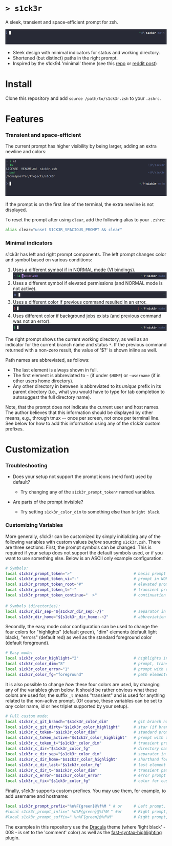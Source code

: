 # `> s1ck3r`

A sleek, transient and space-efficient prompt for zsh.

![main prompt](https://github.com/pseifer/s1ck3r/blob/main/images/s1ck3r-main.png?raw=true)

- Sleek design with minimal indicators for status and working directory.
- Shortened (but distinct) paths in the right prompt.
- Inspired by the s1ck94 'minimal' theme (see this [repo](https://github.com/zimfw/s1ck94) or [reddit post](https://www.reddit.com/r/commandline/comments/2ycc5c/zsh_minimal_theme/))

# Install

Clone this repository and add `source /path/to/s1ck3r.zsh` to your `.zshrc`.

# Features

### Transient and space-efficient

The current prompt has higher visibility by being larger, adding an extra newline and colors:

![transient prompt](https://github.com/pseifer/s1ck3r/blob/main/images/s1ck3r-large.png?raw=true)

If the prompt is on the first line of the terminal, the extra newline is not displayed.

To reset the prompt after using `clear`, add the following alias to your `.zshrc`:
```sh
alias clear="unset S1CK3R_SPACIOUS_PROMPT && clear"
```

### Minimal indicators

s1ck3r has left and right prompt components.
The left prompt changes color and symbol based on various conditions:

1. Uses a different symbol if in NORMAL mode (VI bindings).
![vi normal mode prompt](https://github.com/pseifer/s1ck3r/blob/main/images/s1ck3r-vi.png?raw=true)
2. Uses a different symbol if elevated permissions (and NORMAL mode is not active).
![root prompt](https://github.com/pseifer/s1ck3r/blob/main/images/s1ck3r-root.png?raw=true)
3. Uses a different color if previous command resulted in an error.
![error prompt](https://github.com/pseifer/s1ck3r/blob/main/images/s1ck3r-err.png?raw=true)
4. Uses different color if background jobs exists (and previous command was not an error).
![background jobs prompt](https://github.com/pseifer/s1ck3r/blob/main/images/s1ck3r-jobs.png?raw=true)

The right prompt shows the current working directory, as well as an indicator for the current branch name and status `*`.
If the previous command returned with a non-zero result, the value of '$?' is shown inline as well.

Path names are abbreviated, as follows:
- The last element is always shown in full.
- The first element is abbreviated to `~` (if under `$HOME`) or `~username` (if in other users home directory).
- Any other directory in between is abbreviated to its *unique* prefix in its parent directory (i.e., what you would have to type for tab completion to autosuggest the full directory name).

Note, that the prompt does not indicate the current user and host names.
The author believes that this information should be displayed by other means, e.g., through tmux -- once per screen, not once per terminal line.
See below for how to add this information using any of the s1ck3r custom prefixes.

# Customization

### Troubleshooting

- Does your setup not support the prompt icons (nerd font) used by default?
    - Try changing any of the `s1ck3r_prompt_token*` named variables.

- Are parts of the prompt invisible?
    - Try setting `s1ck3r_color_dim` to something else than `bright black`.

### Customizing Variables

More generally, s1ck3r can be customized by simply initializing any of the following variables with custom values *before* sourcing `s1ck3r.zsh`.
There are three sections: First, the prompt symbols can be changed.
This is required if your setup does not support the default symbols used, or if you want to use something else.
Below is an ASCII only example configuration.

```sh
# Symbols:
local s1ck3r_prompt_token=">"                           # basic prompt
local s1ck3r_prompt_token_vi="-"                        # prompt in NORMAL mode
local s1ck3r_prompt_token_root="#"                      # elevated prompt (root)
local s1ck3r_prompt_token_t="-"                         # transient prompt
local s1ck3r_prompt_token_continue="  >"                # continuation (i.e., multiline)

# Symbols (directories):
local s1ck3r_dir_sep="${s1ck3r_dir_sep:-/}"             # separator in path
local s1ck3r_dir_home="${s1ck3r_dir_home:-~}"           # abbreviation for home
```

Secondly, the easy mode color configuration can be used to change the four colors for "highlights" (default green), "dim" elements (default light black), "errors" (default red) as well as the standard foreground color (default foreground).

```sh
# Easy mode:
local s1ck3r_color_highlight="2"                        # highlights in path, prompt with jobs
local s1ck3r_color_dim="8"                              # prompt, transient things, branch, separators
local s1ck3r_color_error="1"                            # prompt with errors, return value
local s1ck3r_color_fg="foreground"                      # path elements in right prompt
```

It is also possible to change *how* these four colors are used, by changing any of the variables given below.
It should be rather obvious what these colors are used for; the suffix `_t` means "transient" and is used for anything related to the non-active prompt.
(Of course, these variables can be set to *any* color name, id or hex triplet supported by your setup).

```sh
# Full custom mode:
local s1ck3r_c_git_branch="$s1ck3r_color_dim"           # git branch name
local s1ck3r_c_git_dirty="$s1ck3r_color_highlight"      # star (if branch is dirty)
local s1ck3r_c_token="$s1ck3r_color_dim"                # standard prompt
local s1ck3r_c_token_active="$s1ck3r_color_highlight"   # prompt with active jobs
local s1ck3r_c_token_t="$s1ck3r_color_dim"              # transient prompt
local s1ck3r_c_dir="$s1ck3r_color_fg"                   # directory names in path
local s1ck3r_c_dir_sep="$s1ck3r_color_dim"              # separator in path
local s1ck3r_c_dir_home="$s1ck3r_color_highlight"       # shorthand for home (~)
local s1ck3r_c_dir_last="$s1ck3r_color_fg"              # last element of path
local s1ck3r_c_dir_t="$s1ck3r_color_dim"                # transient path
local s1ck3r_c_error="$s1ck3r_color_error"              # error prompt and return value
local s1ck3r_c_fix="$s1ck3r_color_fg"                   # color for custom pre/in/suffix
```

Finally, s1ck3r supports custom prefixes. You may use them, for example, to add username and hostname:

```sh
local s1ck3r_prompt_prefix="%n%F{green}@%f%M " # or     # Left prompt, left of >
#local s1ck3r_prompt_infix=" %n%F{green}@%f%M " #or     # Right prompt, left of path
#local s1ck3r_prompt_suffix=" %n%F{green}@%f%M"         # Right prompt, right of path
```

The examples in this repository use the [Dracula](https://draculatheme.com/) theme (where 'light black' - 008 - is set to the 'comment' color) as well as the [fast-syntax-highlighting](https://github.com/zdharma-continuum/fast-syntax-highlighting) plugin.
